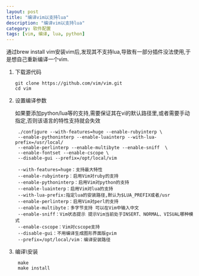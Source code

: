 ```yaml
---
layout: post
title: "编译vim以支持lua"
description: "编译vim以支持lua"
category: 软件配置 
tags: [vim, 编译, lua, python]
---
```


通过brew install vim安装vim后,发现其不支持lua,导致有一部分插件没法使用,于是想自己重新编译一个vim.

1.  下载源代码
  
        git clone https://github.com/vim/vim.git   
        cd vim

2. 设置编译参数

    如果要添加python/lua等的支持,需要保证其在vi的默认路径里,或者需要手动指定,否则该语言的特性支持就会失效

        ./configure --with-features=huge --enable-rubyinterp \    
        --enable-pythoninterp --enable-luainterp --with-lua-prefix=/usr/local/ 
        --enable-perlinterp --enable-multibyte --enable-sniff  \
        --enable-fontset --enable-cscope \    
        --disable-gui --prefix=/opt/local/vim  
        
        --with-features=huge：支持最大特性  
        --enable-rubyinterp：启用Vim对ruby的支持  
        --enable-pythoninterp：启用Vim对python的支持  
        --enable-luainterp：启用Vim对lua的支持  
        --with-lua-prefix:指定lua的安装路径,默认为$LUA_PREFIX或者/usr 
        --enable-perlinterp：启用Vim对perl的支持  
        --enable-multibyte：多字节支持 可以在Vim中输入中文  
        --enable-sniff：Vim状态提示 提示Vim当前处于INSERT、NORMAL、VISUAL哪种模式  
        --enable-cscope：Vim对cscope支持  
        --disable-gui：不用编译生成图形界面版gvim  
        --prefix=/opt/local/vim：编译安装路径  

3. 编译\安装
  
        make    
        make install


